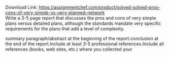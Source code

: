 Download Link: https://assignmentchef.com/product/solved-solved-pros-cons-of-very-simple-vs-very-planned-network
<br>
Write a 3-5 page report that discusses the pros and cons of very simple plans versus detailed plans, although the standards mandate very specific requirements for the plans that add a level of complexity.

summary paragraph/abstract at the beginning of the report.conclusion at the end of the report.Include at least 3-5 professional references.Include all references (books, web sites, etc.) where you collected your